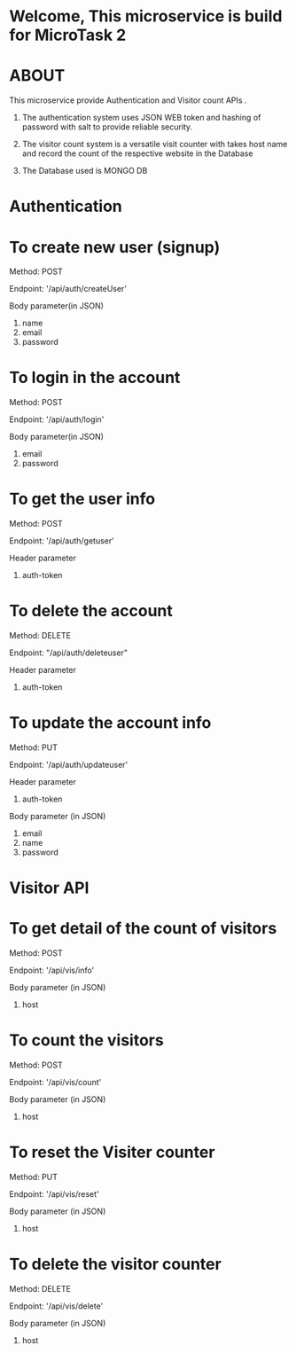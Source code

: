 # Welcome, This microservice is build for MicroTask 2

# ABOUT

This microservice provide Authentication and Visitor count APIs .

1. The authentication system uses JSON WEB token and hashing of password with salt to provide reliable security.

2. The visitor count system is a versatile visit counter with takes host name and record the count of the respective website in the Database

3. The Database used is MONGO DB

# Authentication

# To create new user (signup)

Method: POST

Endpoint: '/api/auth/createUser'

Body parameter(in JSON)
1. name
2. email
3. password

# To login in the account

Method: POST

Endpoint: '/api/auth/login'

Body parameter(in JSON)
1. email
2. password

# To get the user info

Method: POST

Endpoint: '/api/auth/getuser'

Header parameter
1. auth-token

# To delete the account

Method: DELETE

Endpoint: "/api/auth/deleteuser"

Header parameter
1. auth-token

# To update the account info

Method: PUT

Endpoint: '/api/auth/updateuser'

Header parameter
1. auth-token

Body parameter (in JSON)
1. email
2. name
3. password

# Visitor API

# To get detail of the count of visitors

Method: POST

Endpoint: '/api/vis/info'

Body parameter (in JSON)
1. host

# To count the visitors

Method: POST

Endpoint: '/api/vis/count'

Body parameter (in JSON)
1. host

# To reset the Visiter counter

Method: PUT

Endpoint: '/api/vis/reset'

Body parameter (in JSON)
1. host

# To delete the visitor counter

Method: DELETE

Endpoint: '/api/vis/delete'

Body parameter (in JSON)
1. host

